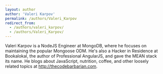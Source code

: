 ```yaml
---
layout: author
author: 'Valeri Karpov'
permalink: /authors/Valeri_Karpov
redirect_from:
  - /authors/valeri_karpov/
  - /authors/Valeri_Karpov/
---
```


Valeri Karpov is a NodeJS Engineer at MongoDB, where he focuses on maintaining the popular Mongoose ODM. He's also a Hacker in Residence at Bookalokal, the author of Professional AngularJS, and gave the MEAN stack its name. He blogs about JavaScript, nutrition, coffee, and other loosely related topics at http://thecodebarbarian.com.